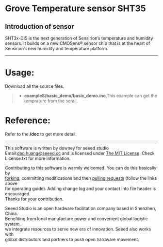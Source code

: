 Grove Temperature sensor SHT35
==============

Introduction of sensor
----------------------------  
SHT3x-DIS is the next generation of Sensirion’s temperature and humidity sensors. It builds on a new CMOSens® sensor chip that is at the heart of Sensirion’s
new humidity and temperature platform. 


***
Usage:
==========
Download all the source files.
>* **exampleS/basic_demo/basic_demo.ino**,This example can get the temprature from the serail.


Reference:
===============
Refer to the **/doc** to get more detail.


***
This software is written by downey  for seeed studio<br>
Email:dao.huang@seeed.cc
and is licensed under [The MIT License](http://opensource.org/licenses/mit-license.php). Check License.txt for more information.<br>

Contributing to this software is warmly welcomed. You can do this basically by<br>
[forking](https://help.github.com/articles/fork-a-repo), committing modifications and then [pulling requests](https://help.github.com/articles/using-pull-requests) (follow the links above<br>
for operating guide). Adding change log and your contact into file header is encouraged.<br>
Thanks for your contribution.

Seeed Studio is an open hardware facilitation company based in Shenzhen, China. <br>
Benefiting from local manufacture power and convenient global logistic system, <br>
we integrate resources to serve new era of innovation. Seeed also works with <br>
global distributors and partners to push open hardware movement.<br>
